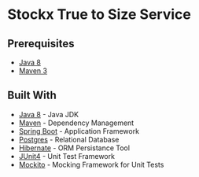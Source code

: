 # Stockx True to Size Service

## Prerequisites

* [Java 8](http://www.oracle.com/technetwork/java/javase/downloads/jdk8-downloads-2133151.html)
* [Maven 3](https://maven.apache.org/download.cgi)

## Built With

* [Java 8](http://www.oracle.com/technetwork/java/javase/downloads/jdk8-downloads-2133151.html) - Java JDK
* [Maven](https://maven.apache.org/) - Dependency Management
* [Spring Boot](https://spring.io/projects/spring-boot) - Application Framework
* [Postgres](https://www.postgresql.org/) - Relational Database
* [Hibernate](http://hibernate.org/) - ORM Persistance Tool
* [JUnit4](https://junit.org/junit4/) - Unit Test Framework
* [Mockito](http://site.mockito.org/) - Mocking Framework for Unit Tests





